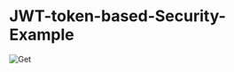 # JWT-token-based-Security-Example

![Get](https://user-images.githubusercontent.com/57706022/151702664-33fb9e35-3018-4290-a7c5-9c19dfe92f18.png)



